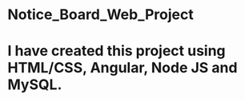 # Notice_Board_Web_Project
# I have created this project using HTML/CSS, Angular, Node JS and MySQL.

